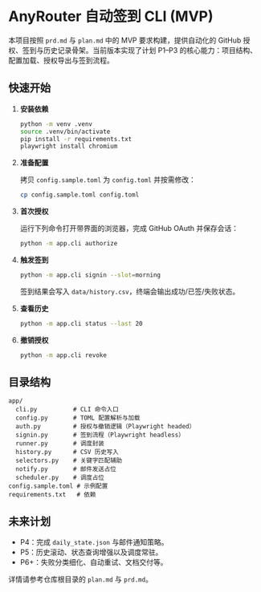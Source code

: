 # AnyRouter 自动签到 CLI (MVP)

本项目按照 `prd.md` 与 `plan.md` 中的 MVP 要求构建，提供自动化的 GitHub 授权、签到与历史记录骨架。当前版本实现了计划 P1–P3 的核心能力：项目结构、配置加载、授权导出与签到流程。

## 快速开始

1. **安装依赖**

   ```bash
   python -m venv .venv
   source .venv/bin/activate
   pip install -r requirements.txt
   playwright install chromium
   ```

2. **准备配置**

   拷贝 `config.sample.toml` 为 `config.toml` 并按需修改：

   ```bash
   cp config.sample.toml config.toml
   ```

3. **首次授权**

   运行下列命令打开带界面的浏览器，完成 GitHub OAuth 并保存会话：

   ```bash
   python -m app.cli authorize
   ```

4. **触发签到**

   ```bash
   python -m app.cli signin --slot=morning
   ```

   签到结果会写入 `data/history.csv`，终端会输出成功/已签/失败状态。

5. **查看历史**

   ```bash
   python -m app.cli status --last 20
   ```

6. **撤销授权**

   ```bash
   python -m app.cli revoke
   ```

## 目录结构

```
app/
  cli.py          # CLI 命令入口
  config.py       # TOML 配置解析与加载
  auth.py         # 授权与撤销逻辑（Playwright headed）
  signin.py       # 签到流程（Playwright headless）
  runner.py       # 调度封装
  history.py      # CSV 历史写入
  selectors.py    # 关键字匹配辅助
  notify.py       # 邮件发送占位
  scheduler.py    # 调度占位
config.sample.toml # 示例配置
requirements.txt   # 依赖
```

## 未来计划

* P4：完成 `daily_state.json` 与邮件通知策略。
* P5：历史滚动、状态查询增强以及调度常驻。
* P6+：失败分类细化、自动重试、文档交付等。

详情请参考仓库根目录的 `plan.md` 与 `prd.md`。
